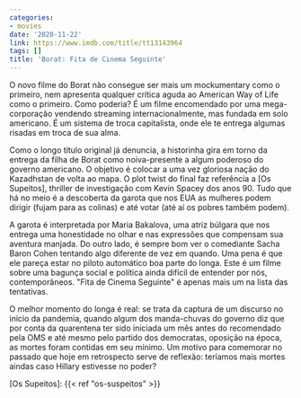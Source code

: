 ```yaml
---
categories:
- movies
date: '2020-11-22'
link: https://www.imdb.com/title/tt13143964
tags: []
title: 'Borat: Fita de Cinema Seguinte'
---
```


O novo filme do Borat não consegue ser mais um mockumentary como o primeiro, nem apresenta qualquer crítica aguda ao American Way of Life como o primeiro. Como poderia? É um filme encomendado por uma mega-corporação vendendo streaming internacionalmente, mas fundada em solo americano. É um sistema de troca capitalista, onde ele te entrega algumas risadas em troca de sua alma.

Como o longo título original já denuncia, a historinha gira em torno da entrega da filha de Borat como noiva-presente a algum poderoso do governo americano. O objetivo é colocar a uma vez gloriosa nação do Kazadhstan de volta ao mapa. O plot twist do final faz referência a [Os Supeitos], thriller de investigação com Kevin Spacey dos anos 90. Tudo que há no meio é a descoberta da garota que nos EUA as mulheres podem dirigir (fujam para as colinas) e até votar (até aí os pobres também podem).

A garota é interpretada por Maria Bakalova, uma atriz búlgara que nos entrega uma honestidade no olhar e nas expressões que compensam sua aventura manjada. Do outro lado, é sempre bom ver o comediante Sacha Baron Cohen tentando algo diferente de vez em quando. Uma pena é que ele pareça estar no piloto automático boa parte do longa. Este é um filme sobre uma bagunça social e política ainda difícil de entender por nós, contemporâneos. "Fita de Cinema Seguinte" é apenas mais um na lista das tentativas.

O melhor momento do longa é real: se trata da captura de um discurso no início da pandemia, quando algum dos manda-chuvas do governo diz que por conta da quarentena ter sido iniciada um mês antes do recomendado pela OMS e até mesmo pelo partido dos democratas, oposição na época, as mortes foram contidas em seu mínimo. Um motivo para comemorar no passado que hoje em retrospecto serve de reflexão: teríamos mais mortes aindas caso Hillary estivesse no poder?

[Os Supeitos]: {{< ref "os-suspeitos" >}}
